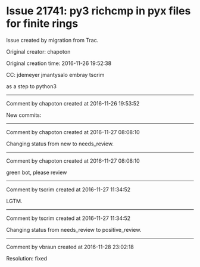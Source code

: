 # Issue 21741: py3 richcmp in pyx files for finite rings

Issue created by migration from Trac.

Original creator: chapoton

Original creation time: 2016-11-26 19:52:38

CC:  jdemeyer jmantysalo embray tscrim

as a step to python3


---

Comment by chapoton created at 2016-11-26 19:53:52

New commits:


---

Comment by chapoton created at 2016-11-27 08:08:10

Changing status from new to needs_review.


---

Comment by chapoton created at 2016-11-27 08:08:10

green bot, please review


---

Comment by tscrim created at 2016-11-27 11:34:52

LGTM.


---

Comment by tscrim created at 2016-11-27 11:34:52

Changing status from needs_review to positive_review.


---

Comment by vbraun created at 2016-11-28 23:02:18

Resolution: fixed
